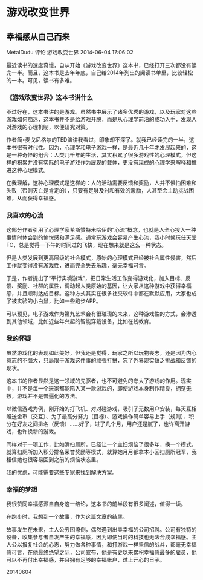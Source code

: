 # 游戏改变世界

## 幸福感从自己而来

MetalDudu 评论 游戏改变世界   2014-06-04 17:06:02

最近读书的速度奇慢，自从开始《游戏改变世界》这本书，已经打开三次都没有读完一半。而且，这本书是去年年底，自己给2014年列出的阅读书单里，比较轻松的一本。可见，读书有多难。

### 《游戏改变世界》这本书讲什么

不过好在，这本书讲的是游戏。虽然书中展示了诸多优秀的游戏，以及玩家对这些游戏如何痴迷，这本书并不是给游戏开脱，而是从心理学前沿的成功入手，发现人对游戏的心理机制，以便研究对策。

作者简•麦戈尼格尔的TED演讲我看过，印象却不深了。就我已经读完的一半，这本书很有时代性。因为，心理学和电子游戏一样，是最近几十年才发展起来的，这是一种奇怪的组合：人类几千年的生活，其实积累了很多游戏性的心理模式，但这样的积累并没有实际的电子游戏作为展现的载体，更没有现成的心理学来解释和推进这种心理模式。

在我理解，这种心理模式是这样的：人的活动需要反馈和奖励，人并不惧怕困难和失败（否则灭亡是肯定的），只要有足够及时和有效的激励，人甚至会主动挑战困难，从而获得幸福感。

### 我喜欢的心流

这部分作者引用了心理学家希斯赞特米哈伊的“心流”概念，也就是人全心投入一种事情时体会到的愉悦感和满足感。通常玩游戏会容易产生心流，我小时候玩任天堂FC，总是觉得一下午的时间过的飞快，现在想来就是这么一种状态。

但是人类发展到更高层级的社会模式，原始的心理模式已经被社会属性侵害，然后工作就变得没有游戏性，进而完全失去乐趣，毫无幸福可言。

于是，作者提出了“平行实境游戏”，把日常生活工作变得游戏化，加入目标、反馈、奖励、社群的属性，调动起人类原始的基因，让大家从这种游戏中获得幸福感，并且顺利达成目标。这种方式其实在很多社交软件中都在默默应用，大家也成了被实验的小白鼠，比如一些跑步APP。

可以预见，电子游戏作为第九艺术会有很璀璨的未来，这种游戏性的方式，会渗透到其他领域，比如近些年兴起的智能穿戴设备，比如在线教育。

### 我的怀疑

虽然游戏化的表现如此美好，但我还是觉得，玩家之所以玩物丧志，还是因为内心意志的不强大，只局限于游戏这件事的顽强打拼，忘了外界现实缺乏挑战和反馈的现状。

这本书的作者显然是这一领域的先驱者，也不可避免的夸大了游戏的作用。现实中，并不是每一个玩家都能陷入某一款游戏的，即使游戏本身制作精良，拥趸无数，游戏并不是普遍化的方法。

以微信游戏为例，刚开始的打飞机、对对碰游戏，吸引了无数用户安装，每天互相赠送金币（交互）、为了最高分努力（目标）、游戏操作简单容易上手（规则）、积分在好友之间排名（反馈）……好了，过了几个月，用户还是腻了，也许离开游戏，也许换新的游戏。

同样对于一项工作，比如清扫厕所，已经让一个主妇烦恼了很多年，换一个模式，就算扫厕所加入积分排名荣誉奖励等模式，就算她月月都拿本小区扫厕所冠军，我相信她也很容易回到之前的烦恼状态里。

我的忧虑，可能需要这些专家来找到解决方案。

### 幸福的梦想

我很赞同幸福感源自自身这一结论，这本书的前半段有很多阐述，值得一读。

在跑步时，我想到一个故事，作为这篇文章的结尾。

故事发生在未来，主人公穷困潦倒，偶然遇到出卖幸福的公司招聘。公司有独特的设备，收集参与者自发产生的幸福感，因为即使当时的科技也无法合成幸福感。主人公以报复社会的心态，努力做各种事情，和打游戏一样坚信的战斗，都毫无幸福感可言，在他最终绝望之际，公司宣布，他是有史以来累积幸福感最多的雇员，他可以不再付出幸福感，并且拥有足够的幸福账户，过上开心的日子。

20140604